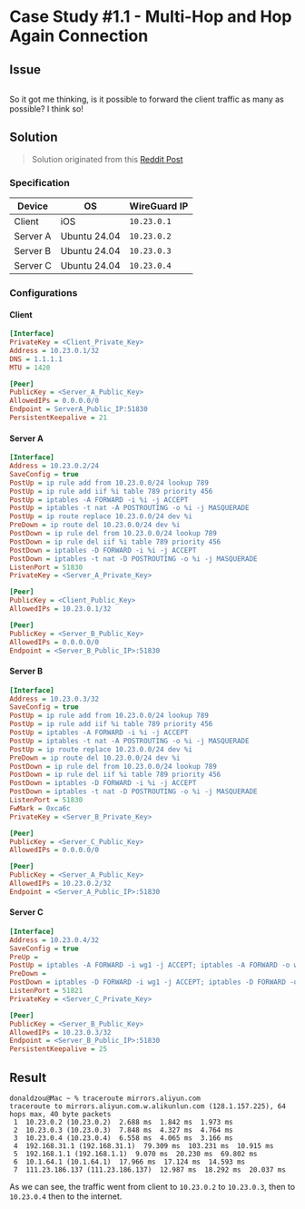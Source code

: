 # Case Study #1.1 - Multi-Hop and Hop Again Connection

## Issue

<img src="CaseStudy1-Page-2.drawio.png" alt="" />

So it got me thinking, is it possible to forward the client traffic as many as possible? I think so!

## Solution

> Solution originated from this [Reddit Post](https://www.reddit.com/r/WireGuard/comments/1dn9gxd/help_in_setting_up_multihop_wireguard_tunneling/)

### Specification

| Device   | OS           | WireGuard IP |
|----------|--------------|--------------|
| Client   | iOS          | `10.23.0.1`  |
| Server A | Ubuntu 24.04 | `10.23.0.2`  |
| Server B | Ubuntu 24.04 | `10.23.0.3`  |
| Server C | Ubuntu 24.04 | `10.23.0.4`  |

### Configurations

#### Client

```ini
[Interface]
PrivateKey = <Client_Private_Key>
Address = 10.23.0.1/32
DNS = 1.1.1.1
MTU = 1420

[Peer]
PublicKey = <Server_A_Public_Key>
AllowedIPs = 0.0.0.0/0
Endpoint = ServerA_Public_IP:51830
PersistentKeepalive = 21
```

#### Server A

```Ini
[Interface]
Address = 10.23.0.2/24
SaveConfig = true
PostUp = ip rule add from 10.23.0.0/24 lookup 789
PostUp = ip rule add iif %i table 789 priority 456
PostUp = iptables -A FORWARD -i %i -j ACCEPT
PostUp = iptables -t nat -A POSTROUTING -o %i -j MASQUERADE
PostUp = ip route replace 10.23.0.0/24 dev %i
PreDown = ip route del 10.23.0.0/24 dev %i
PostDown = ip rule del from 10.23.0.0/24 lookup 789
PostDown = ip rule del iif %i table 789 priority 456
PostDown = iptables -D FORWARD -i %i -j ACCEPT
PostDown = iptables -t nat -D POSTROUTING -o %i -j MASQUERADE
ListenPort = 51830
PrivateKey = <Server_A_Private_Key>

[Peer]
PublicKey = <Client_Public_Key>
AllowedIPs = 10.23.0.1/32

[Peer]
PublicKey = <Server_B_Public_Key>
AllowedIPs = 0.0.0.0/0
Endpoint = <Server_B_Public_IP>:51830
```

#### Server B

```Ini
[Interface]
Address = 10.23.0.3/32
SaveConfig = true
PostUp = ip rule add from 10.23.0.0/24 lookup 789
PostUp = ip rule add iif %i table 789 priority 456
PostUp = iptables -A FORWARD -i %i -j ACCEPT
PostUp = iptables -t nat -A POSTROUTING -o %i -j MASQUERADE
PostUp = ip route replace 10.23.0.0/24 dev %i
PreDown = ip route del 10.23.0.0/24 dev %i
PostDown = ip rule del from 10.23.0.0/24 lookup 789
PostDown = ip rule del iif %i table 789 priority 456
PostDown = iptables -D FORWARD -i %i -j ACCEPT
PostDown = iptables -t nat -D POSTROUTING -o %i -j MASQUERADE
ListenPort = 51830
FwMark = 0xca6c
PrivateKey = <Server_B_Private_Key>

[Peer]
PublicKey = <Server_C_Public_Key>
AllowedIPs = 0.0.0.0/0

[Peer]
PublicKey = <Server_A_Public_Key>
AllowedIPs = 10.23.0.2/32
Endpoint = <Server_A_Public_IP>:51830
```

#### Server C

```Ini
[Interface]
Address = 10.23.0.4/32
SaveConfig = true
PreUp =
PostUp = iptables -A FORWARD -i wg1 -j ACCEPT; iptables -A FORWARD -o wg1 -j ACCEPT; iptables -t nat -A POSTROUTING -o eth0 -j MASQUERADE;
PreDown =
PostDown = iptables -D FORWARD -i wg1 -j ACCEPT; iptables -D FORWARD -o wg1 -j ACCEPT; iptables -t nat -D POSTROUTING -o eth0 -j MASQUERADE;
ListenPort = 51821
PrivateKey = <Server_C_Private_Key>

[Peer]
PublicKey = <Server_B_Public_Key>
AllowedIPs = 10.23.0.3/32
Endpoint = <Server_B_Public_IP>:51830
PersistentKeepalive = 25
```

## Result

```
donaldzou@Mac ~ % traceroute mirrors.aliyun.com
traceroute to mirrors.aliyun.com.w.alikunlun.com (128.1.157.225), 64 hops max, 40 byte packets
 1  10.23.0.2 (10.23.0.2)  2.688 ms  1.842 ms  1.973 ms
 2  10.23.0.3 (10.23.0.3)  7.848 ms  4.327 ms  4.764 ms
 3  10.23.0.4 (10.23.0.4)  6.558 ms  4.065 ms  3.166 ms
 4  192.168.31.1 (192.168.31.1)  79.309 ms  103.231 ms  10.915 ms
 5  192.168.1.1 (192.168.1.1)  9.070 ms  20.230 ms  69.802 ms
 6  10.1.64.1 (10.1.64.1)  17.966 ms  17.124 ms  14.593 ms
 7  111.23.186.137 (111.23.186.137)  12.987 ms  18.292 ms  20.037 ms
```

As we can see, the traffic went from client to `10.23.0.2` to `10.23.0.3`, then to `10.23.0.4` then to the internet.
